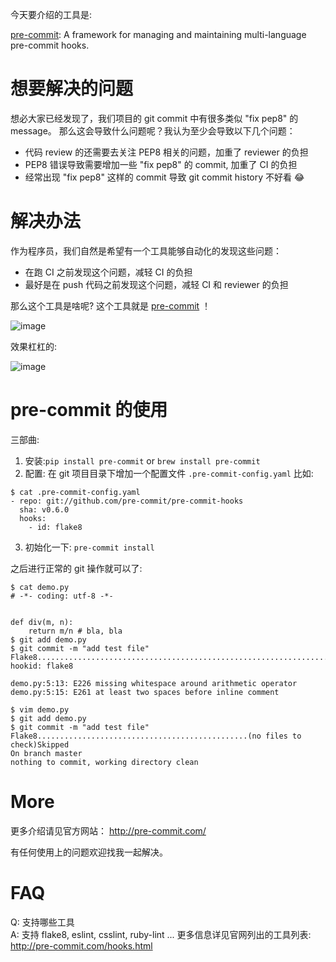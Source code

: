今天要介绍的工具是: 

[pre-commit](http://pre-commit.com/): A framework for managing and maintaining multi-language pre-commit hooks.


想要解决的问题
=============

想必大家已经发现了，我们项目的 git commit 中有很多类似 "fix pep8" 的 message。
那么这会导致什么问题呢？我认为至少会导致以下几个问题：

* 代码 review 的还需要去关注 PEP8 相关的问题，加重了 reviewer 的负担
* PEP8 错误导致需要增加一些 "fix pep8" 的 commit, 加重了 CI 的负担
* 经常出现 "fix pep8" 这样的 commit 导致 git commit history 不好看 😂 


解决办法
=========

作为程序员，我们自然是希望有一个工具能够自动化的发现这些问题：

* 在跑 CI 之前发现这个问题，减轻 CI 的负担
* 最好是在 push 代码之前发现这个问题，减轻 CI 和 reviewer 的负担

那么这个工具是啥呢? 这个工具就是 [pre-commit](http://pre-commit.com/) ！

![image](https://cloud.githubusercontent.com/assets/18389003/20831546/6ad666b0-b8c0-11e6-8db7-aefa47dd5462.png)

效果杠杠的:

![image](https://cloud.githubusercontent.com/assets/18389003/20834495/b22e3fe6-b8d0-11e6-97e9-867e7f61ddd9.png)


pre-commit 的使用
=================

三部曲:

1. 安装:`pip install pre-commit` or `brew install pre-commit`
2. 配置: 在 git 项目目录下增加一个配置文件 `.pre-commit-config.yaml` 
   比如:
  ```
  $ cat .pre-commit-config.yaml
  - repo: git://github.com/pre-commit/pre-commit-hooks
    sha: v0.6.0
    hooks:
      - id: flake8
  ```
3. 初始化一下: `pre-commit install`


之后进行正常的 git 操作就可以了:

```
$ cat demo.py
# -*- coding: utf-8 -*-


def div(m, n):
    return m/n # bla, bla
$ git add demo.py
$ git commit -m "add test file"
Flake8...................................................................Failed
hookid: flake8

demo.py:5:13: E226 missing whitespace around arithmetic operator
demo.py:5:15: E261 at least two spaces before inline comment

$ vim demo.py
$ git add demo.py
$ git commit -m "add test file"
Flake8...............................................(no files to check)Skipped
On branch master
nothing to commit, working directory clean
```

More
=======

更多介绍请见官方网站： http://pre-commit.com/

有任何使用上的问题欢迎找我一起解决。

FAQ
=======

Q: 支持哪些工具        
A: 支持 flake8, eslint, csslint, ruby-lint ... 更多信息详见官网列出的工具列表: http://pre-commit.com/hooks.html


